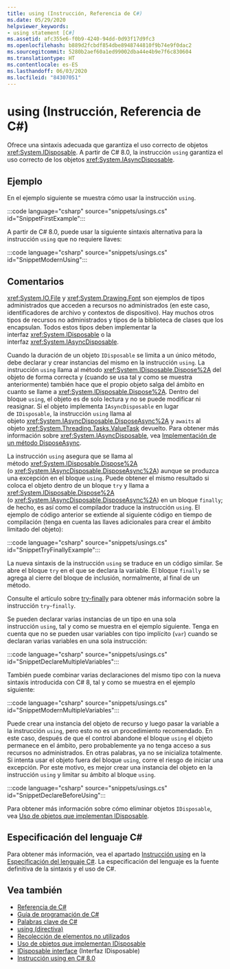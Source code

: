 ```yaml
---
title: using (Instrucción, Referencia de C#)
ms.date: 05/29/2020
helpviewer_keywords:
- using statement [C#]
ms.assetid: afc355e6-f0b9-4240-94dd-0d93f17d9fc3
ms.openlocfilehash: b889d2fcbdf854dbe8948744810f9b74e9f0dac2
ms.sourcegitcommit: 5280b2aef60a1ed99002dba44e4b9e7f6c830604
ms.translationtype: HT
ms.contentlocale: es-ES
ms.lasthandoff: 06/03/2020
ms.locfileid: "84307051"
---
```

# <a name="using-statement-c-reference"></a>using (Instrucción, Referencia de C#)

Ofrece una sintaxis adecuada que garantiza el uso correcto de objetos <xref:System.IDisposable>. A partir de C# 8.0, la instrucción `using` garantiza el uso correcto de los objetos <xref:System.IAsyncDisposable>.

## <a name="example"></a>Ejemplo

En el ejemplo siguiente se muestra cómo usar la instrucción `using`.

:::code language="csharp" source="snippets/usings.cs" id="SnippetFirstExample":::

A partir de C# 8.0, puede usar la siguiente sintaxis alternativa para la instrucción `using` que no requiere llaves:

:::code language="csharp" source="snippets/usings.cs" id="SnippetModernUsing":::

## <a name="remarks"></a>Comentarios

<xref:System.IO.File> y <xref:System.Drawing.Font> son ejemplos de tipos administrados que acceden a recursos no administrados (en este caso, identificadores de archivo y contextos de dispositivo). Hay muchos otros tipos de recursos no administrados y tipos de la biblioteca de clases que los encapsulan. Todos estos tipos deben implementar la interfaz <xref:System.IDisposable> o la interfaz <xref:System.IAsyncDisposable>.

Cuando la duración de un objeto `IDisposable` se limita a un único método, debe declarar y crear instancias del mismo en la instrucción `using`. La instrucción `using` llama al método <xref:System.IDisposable.Dispose%2A> del objeto de forma correcta y (cuando se usa tal y como se muestra anteriormente) también hace que el propio objeto salga del ámbito en cuanto se llame a <xref:System.IDisposable.Dispose%2A>. Dentro del bloque `using`, el objeto es de solo lectura y no se puede modificar ni reasignar. Si el objeto implementa `IAsyncDisposable` en lugar de `IDisposable`, la instrucción `using` llama al objeto <xref:System.IAsyncDisposable.DisposeAsync%2A> y `awaits` al objeto <xref:System.Threading.Tasks.ValueTask> devuelto. Para obtener más información sobre <xref:System.IAsyncDisposable>, vea [Implementación de un método DisposeAsync](../../../standard/garbage-collection/implementing-disposeasync.md).

La instrucción `using` asegura que se llama al método <xref:System.IDisposable.Dispose%2A> (o <xref:System.IAsyncDisposable.DisposeAsync%2A>) aunque se produzca una excepción en el bloque `using`. Puede obtener el mismo resultado si coloca el objeto dentro de un bloque `try` y llama a <xref:System.IDisposable.Dispose%2A> (o <xref:System.IAsyncDisposable.DisposeAsync%2A>) en un bloque `finally`; de hecho, es así como el compilador traduce la instrucción `using`. El ejemplo de código anterior se extiende al siguiente código en tiempo de compilación (tenga en cuenta las llaves adicionales para crear el ámbito limitado del objeto):

:::code language="csharp" source="snippets/usings.cs" id="SnippetTryFinallyExample":::

La nueva sintaxis de la instrucción `using` se traduce en un código similar. Se abre el bloque `try` en el que se declara la variable. El bloque `finally` se agrega al cierre del bloque de inclusión, normalmente, al final de un método.

Consulte el artículo sobre [try-finally](try-finally.md) para obtener más información sobre la instrucción `try`-`finally`.

Se pueden declarar varias instancias de un tipo en una sola instrucción `using`, tal y como se muestra en el ejemplo siguiente. Tenga en cuenta que no se pueden usar variables con tipo implícito (`var`) cuando se declaran varias variables en una sola instrucción:

:::code language="csharp" source="snippets/usings.cs" id="SnippetDeclareMultipleVariables":::

También puede combinar varias declaraciones del mismo tipo con la nueva sintaxis introducida con C# 8, tal y como se muestra en el ejemplo siguiente:

:::code language="csharp" source="snippets/usings.cs" id="SnippetModernMultipleVariables":::

Puede crear una instancia del objeto de recurso y luego pasar la variable a la instrucción `using`, pero esto no es un procedimiento recomendado. En este caso, después de que el control abandone el bloque `using` el objeto permanece en el ámbito, pero probablemente ya no tenga acceso a sus recursos no administrados. En otras palabras, ya no se inicializa totalmente. Si intenta usar el objeto fuera del bloque `using`, corre el riesgo de iniciar una excepción. Por este motivo, es mejor crear una instancia del objeto en la instrucción `using` y limitar su ámbito al bloque `using`.

:::code language="csharp" source="snippets/usings.cs" id="SnippetDeclareBeforeUsing":::

Para obtener más información sobre cómo eliminar objetos `IDisposable`, vea [Uso de objetos que implementan IDisposable](../../../standard/garbage-collection/using-objects.md).

## <a name="c-language-specification"></a>Especificación del lenguaje C#

Para obtener más información, vea el apartado [Instrucción using](~/_csharplang/spec/statements.md#the-using-statement) en la [Especificación del lenguaje C#](/dotnet/csharp/language-reference/language-specification/introduction). La especificación del lenguaje es la fuente definitiva de la sintaxis y el uso de C#.

## <a name="see-also"></a>Vea también

- [Referencia de C#](../index.md)
- [Guía de programación de C#](../../programming-guide/index.md)
- [Palabras clave de C#](index.md)
- [using (directiva)](using-directive.md)
- [Recolección de elementos no utilizados](../../../standard/garbage-collection/index.md)
- [Uso de objetos que implementan IDisposable](../../../standard/garbage-collection/using-objects.md)
- [IDisposable interface](xref:System.IDisposable) (Interfaz IDisposable)
- [Instrucción using en C# 8.0](~/_csharplang/proposals/csharp-8.0/using.md)
